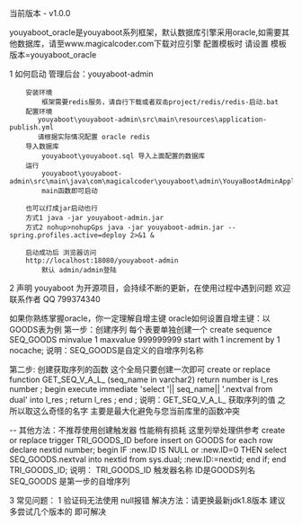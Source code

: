 当前版本 - v1.0.0

youyaboot_oracle是youyaboot系列框架，默认数据库引擎采用oracle,如需要其他数据库，请至www.magicalcoder.com下载对应引擎
配置模板时 请设置 模板版本=youyaboot_oracle

1 如何启动
    管理后台：youyaboot-admin
        
        安装环境
            框架需要redis服务，请自行下载或者双击project/redis/redis-启动.bat
        配置环境
           youyaboot\youyaboot-admin\src\main\resources\application-publish.yml
           请根据实际情况配置 oracle redis
        导入数据库
            youyaboot\youyaboot.sql 导入上面配置的数据库
        运行
            youyaboot\youyaboot-admin\src\main\java\com\magicalcoder\youyaboot\admin\YouyaBootAdminApplication.java
            main函数即可启动
        
        也可以打成jar启动也行
        方式1 java -jar youyaboot-admin.jar
        方式2 nohup>nohupGps java -jar youyaboot-admin.jar --spring.profiles.active=deploy 2>&1 &
        
        启动成功后 浏览器访问
        http://localhost:18080/youyaboot-admin
            默认 admin/admin登陆
        
2 声明
    youyaboot 为开源项目，会持续不断的更新，在使用过程中遇到问题 欢迎联系作者 QQ 799374340

如果你熟练掌握oracle，你一定理解自增主键
oracle如何设置自增主键：以GOODS表为例
第一步：创建序列 每个表要单独创建一个
    create sequence SEQ_GOODS
    minvalue 1
    maxvalue 999999999
    start with 1
    increment by 1
    nocache;
说明：SEQ_GOODS是自定义的自增序列名称

第二步: 创建获取序列的函数 这个全局只要创建一次即可
    create or replace function GET_SEQ_V_A_L_ (seq_name in varchar2) return number
    is
      l_res number ;
      begin
        execute immediate 'select '|| seq_name|| '.nextval from dual' into l_res ;
        return l_res ;
      end ;
说明：GET_SEQ_V_A_L_ 获取序列的值 之所以取这么奇怪的名字 主要是最大化避免与您当前库里的函数冲突

  
-- 其他方法：不推荐使用创建触发器 性能稍有损耗 这里列举处理供参考
create or replace trigger TRI_GOODS_ID
  before insert on GOODS
  for each row
declare
  nextid number;
begin
  IF :new.ID IS NULL or :new.ID=0 THEN 
    select SEQ_GOODS.nextval
    into nextid
    from sys.dual;
    :new.ID:=nextid;
  end if;
end TRI_GOODS_ID;
说明：  TRI_GOODS_ID 触发器名称
        ID是GOODS列名
        SEQ_GOODS 是第一步的自增序列


3 常见问题：
    1 验证码无法使用 null报错 解决方法：请更换最新jdk1.8版本 建议多尝试几个版本的 即可解决
